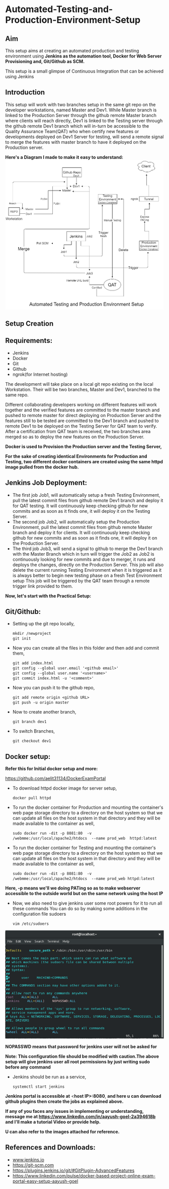 # Automated-Testing-and-Production-Environment-Setup

## Aim
This setup aims at creating an automated production and testing environment using 
__Jenkins as the automation tool, 
Docker for Web Server Provisioning and, 
Git/Github as SCM.__

This setup is a small glimpse of Continuous Integration that can be achieved using Jenkins

## Introduction
This setup will work with two branches setup in the same git repo on the developer workstations, named Master and Dev1. While Master branch is linked to the Production Server through the github remote Master branch where clients will reach directly, Dev1 is linked to the Testing server through the github remote Dev1 branch which will in-turn be accessible to the Quality Assurance Team(QAT) who when certify new features or developments deployed on Dev1 Server for testing, will send a remote signal to merge the features with master branch to have it deployed on the Production server.

__Here's a Diagram I made to make it easy to understand:__
![Automation Diagram](https://raw.githubusercontent.com/aelit31134/Automated-Testing-and-Production-Environment-Setup/master/Automated%20Setup(jenkins%2C%20docker%2C%20git)1.jpg)

## Setup Creation
## Requirements:
* Jenkins
* Docker
* Git
* Github
* ngrok(for Internet hosting)

The development will take place on a local git repo existing on the local Workstation. Their will be two branches, Master and Dev1, branched to the same repo.

Different collaborating developers working on different features will work together and the verified features are committed to the master branch and pushed to remote master for direct deploying on Production Server and the features still to be tested are committed to the Dev1 branch and pushed to remote Dev1 to be deployed on the Testing Server for QAT team to verify. After a certification from QAT team is received, the two branches area merged so as to deploy the new features on the Production Server.

__Docker is used to Provision the Production server and the Testing Server,__

__For the sake of creating identical Environments for Production and Testing, two different docker containers are created using the same httpd image pulled from the docker hub.__

## Jenkins Job Deployment:
* The first job Job1, will automatically setup a fresh Testing Environment, pull the latest commit files from github remote Dev1 branch and deploy it for QAT testing. It will continuously keep checking github for new commits and as soon as it finds one, it will deploy it on the Testing Server.
* The second job Job2, will automatically setup the Production Environment, pull the latest commit files from github remote Master branch and deploy it for clients. It will continuously keep checking github for new commits and as soon as it finds one, it will deploy it on the Production Server.
* The third job Job3, will send a signal to github to merge the Dev1 branch with the Master Branch which in turn will trigger the Job2 as Job2 is continuously looking for new commits and due to merger, it runs and deploys the changes, directly on the Production Server. This job will also delete the current running Testing Environment when it is triggered as it is always better to begin new testing phase on a fresh Test Environment setup This job will be triggered by the QAT team through a remote trigger link provided to them.

__Now, let's start with the Practical Setup:__

## Git/Github:

* Setting up the git repo locally,

      mkdir /newproject
      git init

* Now you can create all the files in this folder and then add and commit them,

      git add index.html
      git config --global user.email '<github email>'
      git config --global user.name '<username>'
      git commit index.html -u '<comment>'

* Now you can push it to the github repo,
      
      git add remote origin <github URL>
      git push -u origin master

* Now to create another branch,

      git branch dev1

* To switch Branches,
      
      git checkout dev1
      
## Docker setup:

__Refer this for Initial docker setup and more:__

https://github.com/aelit31134/DockerExamPortal

* To download httpd docker image for server setup,
      
      docker pull httpd

* To run the docker container for Production and mounting the container's web page storage directory to a directory on the host system so that we can update all files on the host system in that directory and they will be made available to the container as well,

      sudo docker run -dit -p 8081:80  -v /webmme:/usr/local/apache2/htdocs  --name prod_web  httpd:latest
                                                                  
* To run the docker container for Testing and mounting the container's web page storage directory to a directory on the host system so that we can update all files on the host system in that directory and they will be made available to the container as well,

      sudo docker run -dit -p 8081:80  -v /webmme:/usr/local/apache2/htdocs  --name prod_web httpd:latest
                                                                   
__Here, -p means we'll we doing PATing so as to make webserver accessible to the outside world but on the same network using the host IP__

* Now, we also need to give jenkins user some root powers for it to run all these commands
  You can do so by making some additions in the configuration file sudoers

      vim /etc/sudoers

![sudors configuration for jenkins user](https://raw.githubusercontent.com/aelit31134/Automated-Testing-and-Production-Environment-Setup/master/sudoers.PNG)

__NOPASSWD means that password for jenkins user will not be asked for__

__Note: This configuration file should be modified with caution.The above setup will give jenkins user all root permissions by just writing sudo before any command__

* Jenkins should be run as a service,

      systemctl start jenkins
      

__Jenkins portal is accessible at__ <__host IP>:8080__, __and here u can download github plugins then create the jobs as explained above.__

__If any of you faces any issues in implementing or understanding, message me at https://www.linkedin.com/in/aayush-goel-2a394618b 
and I'll make a tutorial Video or provide help.__

__U can also refer to the images attached for reference.__

## References and Downloads:
* www.jenkins.io
* https://git-scm.com
* https://plugins.jenkins.io/git/#GitPlugin-AdvancedFeatures
* https://www.linkedin.com/pulse/docker-based-project-online-exam-portal-easy-setup-aayush-goel
